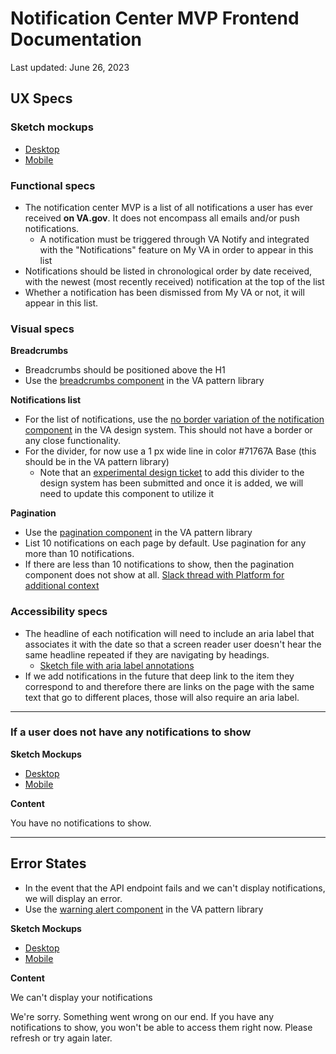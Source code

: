 # Notification Center MVP Frontend Documentation
Last updated: June 26, 2023

## UX Specs
### Sketch mockups

- [Desktop](https://www.sketch.com/s/1cc4cb25-7de4-492c-bb91-edef871b2a89/a/uuid/3F1E43D1-70E0-4F05-8E59-F0B1D00DF6C0)
- [Mobile](https://www.sketch.com/s/1cc4cb25-7de4-492c-bb91-edef871b2a89/a/uuid/003BB5C5-955E-4D5E-90C5-A1A12145ADE0)

### Functional specs

- The notification center MVP is a list of all notifications a user has ever received **on VA.gov**. It does not encompass all emails and/or push notifications.
  - A notification must be triggered through VA Notify and integrated with the "Notifications" feature on My VA in order to appear in this list
- Notifications should be listed in chronological order by date received, with the newest (most recently received) notification at the top of the list
- Whether a notification has been dismissed from My VA or not, it will appear in this list.

### Visual specs

**Breadcrumbs**
- Breadcrumbs should be positioned above the H1
- Use the [breadcrumbs component](https://design.va.gov/storybook/?path=/docs/components-va-breadcrumbs--default) in the VA pattern library

**Notifications list**
- For the list of notifications, use the [no border variation of the notification component](https://design.va.gov/storybook/?path=/docs/components-va-notification--default#no-border) in the VA design system. This should not have a border or any close functionality.
- For the divider, for now use a 1 px wide line in color #71767A Base (this should be in the VA pattern library)
  - Note that an [experimental design ticket](https://github.com/department-of-veterans-affairs/vets-design-system-documentation/issues/1785) to add this divider to the design system has been submitted and once it is added, we will need to update this component to utilize it

**Pagination**
- Use the [pagination component](https://design.va.gov/storybook/?path=/docs/components-va-pagination--default) in the VA pattern library
- List 10 notifications on each page by default. Use pagination for any more than 10 notifications.
- If there are less than 10 notifications to show, then the pagination component does not show at all. [Slack thread with Platform for additional context](https://dsva.slack.com/archives/C01DBGX4P45/p1687533356451349)

### Accessibility specs
- The headline of each notification will need to include an aria label that associates it with the date so that a screen reader user doesn't hear the same headline repeated if they are navigating by headings.
  - [Sketch file with aria label annotations](https://www.sketch.com/s/1cc4cb25-7de4-492c-bb91-edef871b2a89/a/EeGalyx)
- If we add notifications in the future that deep link to the item they correspond to and therefore there are links on the page with the same text that go to different places, those will also require an aria label.   
---

### If a user does not have any notifications to show

**Sketch Mockups**

- [Desktop](https://www.sketch.com/s/1cc4cb25-7de4-492c-bb91-edef871b2a89/a/uuid/4E4E2402-E573-4C6D-B2D7-EF0F5E8EAF1E)
- [Mobile](https://www.sketch.com/s/1cc4cb25-7de4-492c-bb91-edef871b2a89/a/uuid/FBCFB876-CF62-483E-B963-F0D22A17B718)

**Content**

You have no notifications to show.

---

## Error States

- In the event that the API endpoint fails and we can't display notifications, we will display an error.
- Use the [warning alert component](https://design.va.gov/storybook/?path=/docs/components-va-alert--default#warning) in the VA pattern library

**Sketch Mockups**
- [Desktop](https://www.sketch.com/s/1cc4cb25-7de4-492c-bb91-edef871b2a89/a/uuid/B417FFE2-FE14-4D15-A884-AF1C3C616492)
- [Mobile](https://www.sketch.com/s/1cc4cb25-7de4-492c-bb91-edef871b2a89/a/uuid/72160373-F6FB-4C34-8E45-CEC5F687D023)

**Content**

We can't display your notifications

We're sorry. Something went wrong on our end. If you have any notifications to show, you won't be able to access them right now. Please refresh or try again later.
